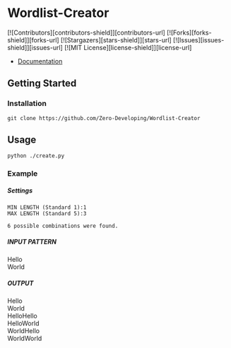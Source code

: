 # Wordlist-Creator
[![Contributors][contributors-shield]][contributors-url]
[![Forks][forks-shield]][forks-url]
[![Stargazers][stars-shield]][stars-url]
[![Issues][issues-shield]][issues-url]
[![MIT License][license-shield]][license-url]
- [Documentation](doc.md)
## Getting Started
### Installation
```git clone https://github.com/Zero-Developing/Wordlist-Creator```
## Usage
```python ./create.py```
### Example
##### Settings
```
MIN LENGTH (Standard 1):1
MAX LENGTH (Standard 5):3

6 possible combinations were found.
```
##### INPUT PATTERN
Hello\
World
##### OUTPUT
Hello\
World\
HelloHello\
HelloWorld\
WorldHello\
WorldWorld